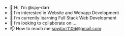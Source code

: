- 👋 Hi, I’m @spy-darr
- 👀 I’m interested in Website and Webapp Development
- 🌱 I’m currently learning Full Stack Web Development
- 💞️ I’m looking to collaborate on ...
- 📫 How to reach me spydarr1106@gmail.com

<!---
spy-darr/spy-darr is a ✨ special ✨ repository because its `README.md` (this file) appears on your GitHub profile.
You can click the Preview link to take a look at your changes.
--->

